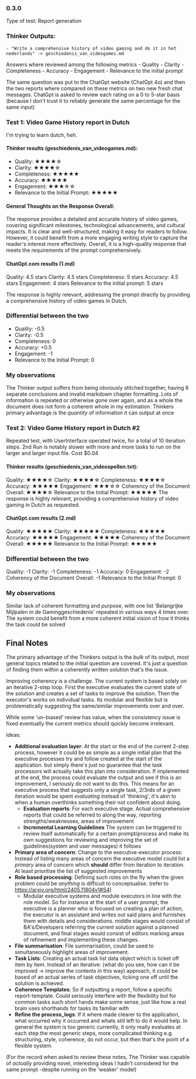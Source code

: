 ### 0.3.0
Type of test: Report generation

### Thinker Outputs:
    - "Write a comprehensive history of video gaming and do it in het nederlands" -> geschiedenis_van_videogames.md

Answers where reviewed among the following metrics
    - Quality
    - Clarity
    - Completeness
    - Accuracy
    - Engagement
    - Relevance to the initial prompt

The same question was put to the ChatGpt website (ChatGpt 4o) and then the two reports where compared on these metrics on two new fresh chat messages.
ChatGpt is asked to review each rating on a 0 to 5-star basis (because I don't trust it to reliably generate the same percentage for the same input)


### Test 1: Video Game History report in Dutch
I'm trying to learn dutch, heh.

#### Thinker results (geschiedenis_van_videogames.md):
- Quality: ★★★★☆
- Clarity: ★★★★☆
- Completeness: ★★★★★
- Accuracy: ★★★★★
- Engagement: ★★★☆☆
- Relevance to the Initial Prompt: ★★★★★

#### General Thoughts on the Response Overall: 
The response provides a detailed and accurate history of video games, covering significant milestones, technological advancements, and cultural impacts. It is clear and well-structured, making it easy for readers to follow. However, it could benefit from a more engaging writing style to capture the reader's interest more effectively. Overall, it is a high-quality response that meets the requirements of the prompt comprehensively.

#### ChatGpt.com results (1.md)
Quality: 4.5 stars
Clarity: 4.5 stars
Completeness: 5 stars
Accuracy: 4.5 stars
Engagement: 4 stars
Relevance to the initial prompt: 5 stars

The response is highly relevant, addressing the prompt directly by providing a comprehensive history of video games in Dutch.

### Differential between the two
- Quality: -0.5
- Clarity: -0.5
- Completeness: 0
- Accuracy: +0.5
- Engagement: -1
- Relevance to the Initial Prompt: 0

### My observations
The Thinker output suffers from being obviously stitched together, having 6 separate conclusions and invalid markdown chapter formatting. 
Lots of information is repeated or otherwise gone over again, and as a whole the document does not form a coherent whole in my estimation.
Thinkers primary advantage is the *quantity* of information it can output at once


### Test 2: Video Game History report in Dutch #2
Repeated test, with UserInterface operated twice, for a total of 10 iteration steps. 2nd Run is notably slower with more and more tasks to run on the larger and larger input file.
Cost $0.04

#### Thinker results (geschiedenis_van_videospellen.txt):
Quality: ★★★★☆
Clarity: ★★★★☆
Completeness: ★★★★☆
Accuracy: ★★★★★
Engagement: ★★★☆☆
Coherency of the Document Overall: ★★★★☆
Relevance to the Initial Prompt: ★★★★★
The response is highly relevant, providing a comprehensive history of video gaming in Dutch as requested.

#### ChatGpt.com results (2.md)
Quality: ★★★★★
Clarity: ★★★★★
Completeness: ★★★★★
Accuracy: ★★★★★
Engagement: ★★★★★
Coherency of the Document Overall: ★★★★★
Relevance to the Initial Prompt: ★★★★★

### Differential between the two
Quality: -1
Clarity: -1
Completeness: -1
Accuracy: 0
Engagement: -2
Coherency of the Document Overall: -1
Relevance to the Initial Prompt: 0

### My observations
Similar lack of coherent formatting and purpose, with one list 'Belangrijke Mijlpalen in de Gaminggeschiedenis' repeated in various ways 4 times over.
The system could benefit from a more coherent initial vision of how it thinks the task could be solved


## Final Notes
The primary advantage of the Thinkers output is the *bulk* of its output, most general topics related to the initial question are covered. 
It's just a question of finding them within a coherently written solution that's the issue.

Improving coherency is a challenge. The current system is based solely on an iterative 2-step loop. First the executive evaluates the current state of the solution and creates a set of tasks to improve the solution.
Then the executor's works on individual tasks. Its modular and flexible but is problematically suggesting the same/similar improvements over and over.

While some 'un-biased' review has value, when the consistency issue is fixed eventually the current metrics should quickly become irrelevant.

Ideas:
- **Additional evaluation layer**: At the start or the end of the current 2-step process, however it could be as simple as a single initial plan that the executive processes try and follow created at the start of the application.
but simply there's just no guarantee that the task processors will actually take this plan into consideration.
If implemented at the end, the process could evaluate the output and see if this is an improvement, I seriously do not want to do this. This means for an executive process that suggests only a single task, 2/3rds of a given iteration
would be spent *evaluating* instead of 'thinking', it's akin to when a human overthinks something their not confident about doing.
  - **Evaluation reports**: For each executive stage. Actual comprehensive reports that could be referred to along the way, reporting strengths/weaknesses, areas of improvement 
  - **Incremental Learning Guidelines** The system can be triggered to review itself automatically for a certain prompt/process and make its own suggestions for reviewing and improving the set of guidelines(system and user messages) it follows
- **Primary area of concern**: Change to the executive-executor process: Instead of listing many areas of concern the executive model could list a *primary* area of concern which **should** differ from iteration to iteration. At least prioritise the list of suggested improvements
- **Role based processing**: Defining such roles on the fly when the given problem could be *anything* is difficult to conceptualise. 
  (refer to https://arxiv.org/html/2405.11804v1#S4)
  - Modular executive systems and module executors in line with the role model. So for instance at the start of a user prompt, the executive is a planner who is focused on creating a plan of action, the executor is an assistant and writes out said plans and furnishes them with details and considerations.
      middle stages would consist of BA's/Developers referring the current solution against a planned document, and final stages would consist of editors marking areas of refinement and implementing these changes.
- **File summarisation**: File summarisation, could be used to simultaneously highlight areas of improvement.
- **Task Lists**: Creating an actual task list data object which is ticket off item by item. 
Instead of an iterative: (what do you see, how can it be improved -> improve the contents in this way) approach, it could be based of an actual series of task objectives, ticking one off until the solution is achieved.
- **Coherence Templates**: So if outputting a report, follow a specific report-template. Could seriously interfere with the flexibility but for common tasks such short hands make some sense, just like how a real brain uses shorthands for tasks its familiar with
- **Refine the process_logs**: If it where made clearer to the application, what occurred why it occurred and whats still left to do it would help.
    In general the system is too generic currently, it only really evaluates at each step the most generic steps, more complicated thinking e.g. structuring, style, coherence, do not occur, but then that's the point of a flexible system.


(For the record when asked to review these notes, The Thinker was capable of *actually* providing novel, interesting ideas I hadn't considered for the same prompt -despite running on the 'weaker' model)

